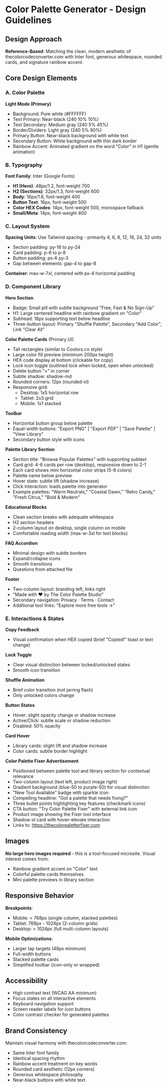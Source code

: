 # Color Palette Generator - Design Guidelines

## Design Approach
**Reference-Based**: Matching the clean, modern aesthetic of thecolorcodeconverter.com with Inter font, generous whitespace, rounded cards, and signature rainbow accent.

## Core Design Elements

### A. Color Palette
**Light Mode (Primary)**
- Background: Pure white (#FFFFFF)
- Text Primary: Near-black (240 10% 10%)
- Text Secondary: Medium gray (240 5% 45%)
- Border/Dividers: Light gray (240 5% 90%)
- Primary Button: Near-black background with white text
- Secondary Button: White background with thin dark border
- Rainbow Accent: Animated gradient on the word "Color" in H1 (gentle animation)

### B. Typography
**Font Family**: Inter (Google Fonts)
- **H1 (Hero)**: 48px/1.2, font-weight 700
- **H2 (Sections)**: 32px/1.3, font-weight 600
- **Body**: 16px/1.6, font-weight 400
- **Button Text**: 16px, font-weight 500
- **Color HEX Codes**: 14px, font-weight 500, monospace fallback
- **Small/Meta**: 14px, font-weight 400

### C. Layout System
**Spacing Units**: Use Tailwind spacing - primarily 4, 6, 8, 12, 16, 24, 32 units
- Section padding: py-16 to py-24
- Card padding: p-6 to p-8
- Button padding: px-6 py-3
- Gap between elements: gap-4 to gap-8

**Container**: max-w-7xl, centered with px-4 horizontal padding

### D. Component Library

**Hero Section**
- Badge: Small pill with subtle background "Free, Fast & No Sign-Up"
- H1: Large centered headline with rainbow gradient on "Color"
- Subhead: 18px supporting text below headline
- Three-button layout: Primary "Shuffle Palette", Secondary "Add Color", Link "Clear All"

**Color Palette Cards** (Primary UI)
- Tall rectangles (similar to Coolors.co style)
- Large color fill preview (minimum 200px height)
- HEX code display at bottom (clickable for copy)
- Lock icon toggle (outlined lock when locked, open when unlocked)
- Delete button "×" in corner
- Subtle shadow: shadow-md
- Rounded corners: 12px (rounded-xl)
- Responsive grid: 
  - Desktop: 1x5 horizontal row
  - Tablet: 2x3 grid
  - Mobile: 1x1 stacked

**Toolbar**
- Horizontal button group below palette
- Equal-width buttons: "Export PNG" | "Export PDF" | "Save Palette" | "View Library"
- Secondary button style with icons

**Palette Library Section**
- Section title: "Browse Popular Palettes" with supporting subtext
- Card grid: 4-6 cards per row (desktop), responsive down to 2-1
- Each card shows mini horizontal color strips (5-8 colors)
- Palette name below preview
- Hover state: subtle lift (shadow increase)
- Click interaction: loads palette into generator
- Example palettes: "Warm Neutrals," "Coastal Dawn," "Retro Candy," "Fresh Citrus," "Bold & Modern"

**Educational Blocks**
- Clean section breaks with adequate whitespace
- H2 section headers
- 2-column layout on desktop, single column on mobile
- Comfortable reading width (max-w-3xl for text blocks)

**FAQ Accordion**
- Minimal design with subtle borders
- Expand/collapse icons
- Smooth transitions
- Questions from attached file

**Footer**
- Two-column layout: branding left, links right
- "Made with ❤️ by The Color Palette Studio"
- Secondary navigation: Privacy · Terms · Contact
- Additional tool links: "Explore more free tools →"

### E. Interactions & States

**Copy Feedback**
- Visual confirmation when HEX copied (brief "Copied!" toast or text change)

**Lock Toggle**
- Clear visual distinction between locked/unlocked states
- Smooth icon transition

**Shuffle Animation**
- Brief color transition (not jarring flash)
- Only unlocked colors change

**Button States**
- Hover: slight opacity change or shadow increase
- Active/Click: subtle scale or shadow reduction
- Disabled: 50% opacity

**Card Hover**
- Library cards: slight lift and shadow increase
- Color cards: subtle border highlight

**Color Palette Fixer Advertisement**
- Positioned between palette tool and library section for contextual relevance
- Two-column layout (text left, product image right)
- Gradient background (blue-50 to purple-50) for visual distinction
- "New Tool Available" badge with sparkle icon
- Compelling headline: "Got a palette that needs fixing?"
- Three bullet points highlighting key features (checkmark icons)
- CTA button: "Try Color Palette Fixer" with external link icon
- Product image showing the Fixer tool interface
- Shadow-xl card with hover-elevate interaction
- Links to: https://thecolorpaletterfixer.com

## Images
**No large hero images required** - this is a tool-focused microsite. Visual interest comes from:
- Rainbow gradient accent on "Color" text
- Colorful palette cards themselves
- Mini palette previews in library section

## Responsive Behavior
**Breakpoints**:
- Mobile: < 768px (single column, stacked palettes)
- Tablet: 768px - 1024px (2-column grids)
- Desktop: > 1024px (full multi-column layouts)

**Mobile Optimizations**:
- Larger tap targets (48px minimum)
- Full-width buttons
- Stacked palette cards
- Simplified toolbar (icon-only or wrapped)

## Accessibility
- High contrast text (WCAG AA minimum)
- Focus states on all interactive elements
- Keyboard navigation support
- Screen reader labels for icon buttons
- Color contrast checker for generated palettes

## Brand Consistency
Maintain visual harmony with thecolorcodeconverter.com:
- Same Inter font family
- Identical spacing rhythm
- Rainbow accent treatment on key words
- Rounded card aesthetic (12px corners)
- Generous whitespace philosophy
- Near-black buttons with white text
